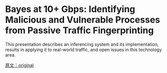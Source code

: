 
# Bayes at 10+ Gbps: Identifying Malicious and Vulnerable Processes from Passive Traffic Fingerprinting

This presentation describes an inferencing system and its implementation, results in applying it to real-world traffic, and open issues in this technology area.

[原文｜original](https://insights.sei.cmu.edu/library/bayes-at-10-gbps-identifying-malicious-and-vulnerable-processes-from-passive-traffic-fingerprinting-2/)
        